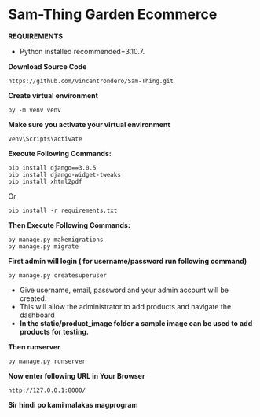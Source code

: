 # Sam-Thing Garden Ecommerce

**REQUIREMENTS**
- Python installed recommended=3.10.7. 

**Download Source Code**
```
https://github.com/vincentrondero/Sam-Thing.git
```

**Create virtual environment**
```
py -m venv venv
```
**Make sure you activate your virtual environment**
```
venv\Scripts\activate
```
**Execute Following Commands:**
```
pip install django==3.0.5
pip install django-widget-tweaks
pip install xhtml2pdf
```
Or
```
pip install -r requirements.txt
```
**Then Execute Following Commands:**
```
py manage.py makemigrations
py manage.py migrate
```
**First admin will login ( for username/password run following command)**
```
py manage.py createsuperuser
```
- Give username, email, password and your admin account will be created.
- This will allow the administrator to add products and navigate the dashboard
- **In the static/product_image folder a sample image can be used to add products for testing.**

**Then runserver**
```
py manage.py runserver
```

**Now enter following URL in Your Browser**
```
http://127.0.0.1:8000/
```




**Sir hindi po kami malakas magprogram**
